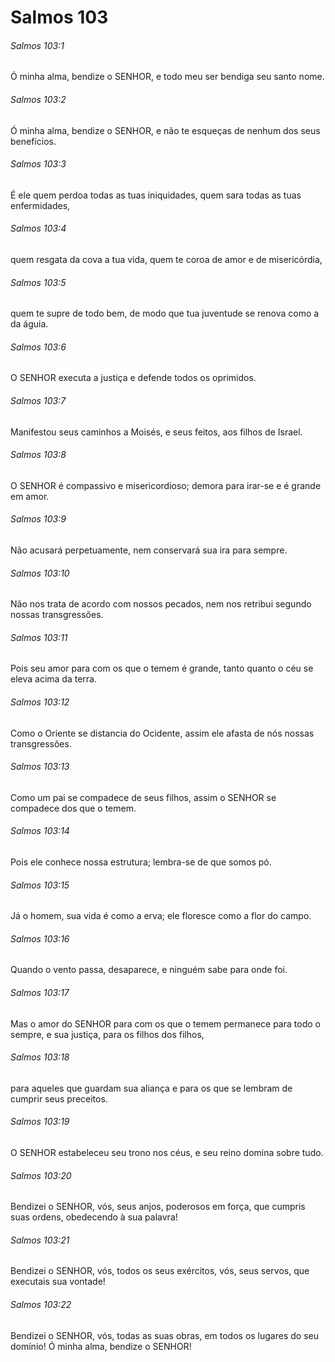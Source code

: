 # Salmos 103

###### Salmos 103:1

Ó minha alma, bendize o SENHOR, e todo meu ser bendiga seu santo nome.

###### Salmos 103:2

Ó minha alma, bendize o SENHOR, e não te esqueças de nenhum dos seus benefícios.

###### Salmos 103:3

É ele quem perdoa todas as tuas iniquidades, quem sara todas as tuas enfermidades,

###### Salmos 103:4

quem resgata da cova a tua vida, quem te coroa de amor e de misericórdia,

###### Salmos 103:5

quem te supre de todo bem, de modo que tua juventude se renova como a da águia.

###### Salmos 103:6

O SENHOR executa a justiça e defende todos os oprimidos.

###### Salmos 103:7

Manifestou seus caminhos a Moisés, e seus feitos, aos filhos de Israel.

###### Salmos 103:8

O SENHOR é compassivo e misericordioso; demora para irar-se e é grande em amor.

###### Salmos 103:9

Não acusará perpetuamente, nem conservará sua ira para sempre.

###### Salmos 103:10

Não nos trata de acordo com nossos pecados, nem nos retribui segundo nossas transgressões.

###### Salmos 103:11

Pois seu amor para com os que o temem é grande, tanto quanto o céu se eleva acima da terra.

###### Salmos 103:12

Como o Oriente se distancia do Ocidente, assim ele afasta de nós nossas transgressões.

###### Salmos 103:13

Como um pai se compadece de seus filhos, assim o SENHOR se compadece dos que o temem.

###### Salmos 103:14

Pois ele conhece nossa estrutura; lembra-se de que somos pó.

###### Salmos 103:15

Já o homem, sua vida é como a erva; ele floresce como a flor do campo.

###### Salmos 103:16

Quando o vento passa, desaparece, e ninguém sabe para onde foi.

###### Salmos 103:17

Mas o amor do SENHOR para com os que o temem permanece para todo o sempre, e sua justiça, para os filhos dos filhos,

###### Salmos 103:18

para aqueles que guardam sua aliança e para os que se lembram de cumprir seus preceitos.

###### Salmos 103:19

O SENHOR estabeleceu seu trono nos céus, e seu reino domina sobre tudo.

###### Salmos 103:20

Bendizei o SENHOR, vós, seus anjos, poderosos em força, que cumpris suas ordens, obedecendo à sua palavra!

###### Salmos 103:21

Bendizei o SENHOR, vós, todos os seus exércitos, vós, seus servos, que executais sua vontade!

###### Salmos 103:22

Bendizei o SENHOR, vós, todas as suas obras, em todos os lugares do seu domínio! Ó minha alma, bendize o SENHOR!

